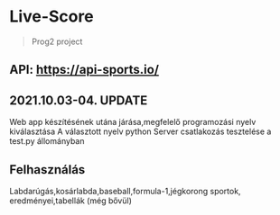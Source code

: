 # Live-Score
>Prog2 project

API: https://api-sports.io/
---

2021.10.03-04. UPDATE
---
Web app készítésének utána járása,megfelelő programozási nyelv kiválasztása
A választott nyelv python
Server csatlakozás tesztelése a test.py állományban

Felhasználás
---

Labdarúgás,kosárlabda,baseball,formula-1,jégkorong sportok, eredményei,tabellák (még bővül)
